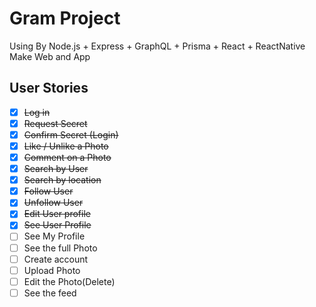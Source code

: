 # Gram Project

Using By Node.js + Express + GraphQL + Prisma + React + ReactNative Make Web and App

## User Stories

- [x] ~~Log in~~
- [x] ~~Request Secret~~
- [x] ~~Confirm Secret (Login)~~
- [x] ~~Like / Unlike a Photo~~
- [x] ~~Comment on a Photo~~
- [x] ~~Search by User~~
- [x] ~~Search by location~~
- [x] ~~Follow User~~
- [x] ~~Unfollow User~~
- [x] ~~Edit User profile~~
- [x] ~~See User Profile~~
- [ ] See My Profile
- [ ] See the full Photo
- [ ] Create account
- [ ] Upload Photo
- [ ] Edit the Photo(Delete)
- [ ] See the feed
